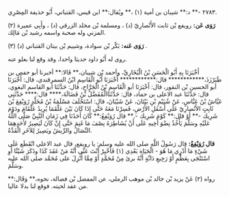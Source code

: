 ٢٧٨٣ -** د:** شيبان بن أمية (١) ،** ويُقال:** ابن قيس، القتباني، أَبُو حذيفة المِصْرِي.

**رَوَى عَن:** رويفع بْن ثابت الأَنْصارِيّ (د) ، ومسلمة بْن مخلد الزرقي (د) ، وأَبِي عميرة (٢) المزني وله صحبة واسمه رشيد بْن مَالِك.

**رَوَى عَنه:** بَكْر بْن سوادة، وشييم بْن بيتان القتباني (د) (٣) .

روى له أَبُو داود حديثا واحدا، وقد وقع لنا بعلو عنه.

أَخْبَرَنَا بِهِ أَبُو الْحَسَنِ بْنُ الْبُخَارِيِّ، وأحمد بْن شيبان،** قَالا:** أخبرنا أبو حفص بن طَبَرْزَذَ،************ قال:************ أَخْبَرَنَا أَبُو الْقَاسِمِ ابْنُ السمرقندي، قال: أَخْبَرَنَا أبو الحسين بْن النقور، قال: أَخْبَرَنَا أبو الْقَاسِمِ بْنُ الْجَرَّاحِ، قال: حَدَّثَنَا أبو القاسم البغوي، قال: حَدَّثَنَا عبد الاعلى بن حماد، قال: حَدَّثَنَاالْمُفَضَّلُ بْنُ فَضَالَةَ،**** قال:**** حَدَّثَنِي عَيَّاشُ بْنُ عَبَّاسٍ، عَنْ شُيَيْمِ بْنِ بَيْتَانَ، عَنْ شَيْبَانَ، قال: اسْتَخْلَفَ مَسْلَمَةُ بْنُ مُخَلَّدٍ رُوَيْفِعَ بْنَ ثَابِتٍ الأَنْصارِيّ عَلَى أَسْفَلِ الأَرْضِ، فَسِرْنَا مَعَهُ حَتَّى إِذَا كَانَ بَيْنَ عَلْقَمَا يُرِيدُ عَلْقَامَ ودَوْمَ شَرِيك -** أَوْ قال:** كَوْمَ شَرِيك -.** قال رُوَيْفِعُ:** كَانَ أَحَدُنَا فِي زَمَانِ النَّبِيِّ صَلَّى اللَّهُ عَلَيْهِ وسَلَّمَ يَأْخُذُ نِضْوَ أَخِيهِ عَلَى أَنْ يُشَاطِرَهُ نِصْفَ مَا غَنِمَ حَتَّى إِنْ كَانَ لَيَصِيرُ لأَحَدِهِمَا النِّصَالُ والرِّيشُ ويَصِيرُ لِلآخَرِ الْقَدَّةُ.

**قال رُوَيْفِعٌ:** قال رَسُولُ اللَّهِ صلى الله عليه وسلم: يا رويفع، قال عبد الاعلى انْقَطَع عَلَى شَيْءٍ مَا أَدْرِي مَا هُوَ - الْحَيَاة بَعْدِي (١) فَأَخْبِرْ أَنْتَ عَنِّي أَنَّهُ مَنْ عَقَدَ كَذَا وذَكَرَ شَيْئًا أَوِ اسْتَنْجَى بِعَظْمٍ أَوْ رَجِيعِ دَابَّةٍ أَنَّهُ برئ مِنْ مُحَمَّدٍ أَوْ مِمَّا أُنْزِلَ على مُحَمَّد صلى الله عليه وسَلَّمَ.

رواه (٢) عَنْ يزيد بْن خالد بْن موهب الرملي، عن المفضل بْن فضالة، نحوه،** وَقَال:** من عقد لحيته. فوقع لنا بدلا عاليا.